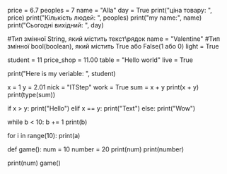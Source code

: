 price = 6.7
peoples = 7
name = "Alla"
day = True
print("ціна товару: ", price)
print("Кількість людей: ", peoples)
print("my name:", name)
print("Сьогодні вихідний: ", day)



#Тип змінної String,  який містить текст\рядок
name = "Valentine"
#Тип змінної bool(boolean), який містить True або False(1 або 0)
light = True

student = 11
price_shop = 11.00
table = "Hello world"
live = True

print("Here is my veriable: ", student)

x = 1
y = 2.01
nick = "ITStep"
work = True
sum = x + y
print(x + y)
print(type(sum))

if x > y:
    print("Hello")
elif x == y:
    print("Text")
else:
    print("Wow")



while b < 10:
    b += 1
    print(b)

for i in range(10):
    print(a)


def game():
    num = 10
    number = 20
    print(num)
    print(number)

print(num)
game()
